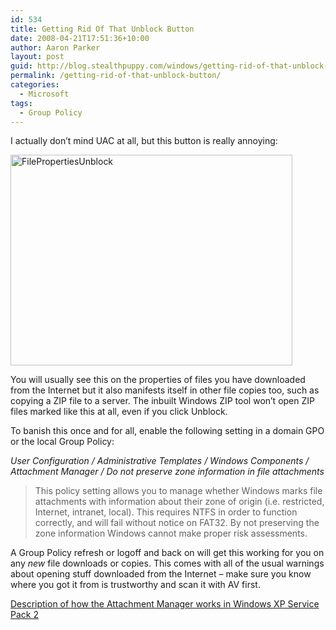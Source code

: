 ```yaml
---
id: 534
title: Getting Rid Of That Unblock Button
date: 2008-04-21T17:51:36+10:00
author: Aaron Parker
layout: post
guid: http://blog.stealthpuppy.com/windows/getting-rid-of-that-unblock-button
permalink: /getting-rid-of-that-unblock-button/
categories:
  - Microsoft
tags:
  - Group Policy
---
```

I actually don&#8217;t mind UAC at all, but this button is really annoying:

<img border="0" alt="FilePropertiesUnblock" src="http://stealthpuppy.com/wp-content/uploads/2008/04/filepropertiesunblock.png" width="451" height="337" /> 

You will usually see this on the properties of files you have downloaded from the Internet but it also manifests itself in other file copies too, such as copying a ZIP file to a server. The inbuilt Windows ZIP tool won&#8217;t open ZIP files marked like this at all, even if you click Unblock.

To banish this once and for all, enable the following setting in a domain GPO or the local Group Policy:

_User Configuration / Administrative Templates / Windows Components / Attachment Manager / Do not preserve zone information in file attachments_

> This policy setting allows you to manage whether Windows marks file attachments with information about their zone of origin (i.e. restricted, Internet, intranet, local). This requires NTFS in order to function correctly, and will fail without notice on FAT32. By not preserving the zone information Windows cannot make proper risk assessments.

A Group Policy refresh or logoff and back on will get this working for you on any _new_ file downloads or copies. This comes with all of the usual warnings about opening stuff downloaded from the Internet &#8211; make sure you know where you got it from is trustworthy and scan it with AV first.

[Description of how the Attachment Manager works in Windows XP Service Pack 2](http://support.microsoft.com/kb/883260)
